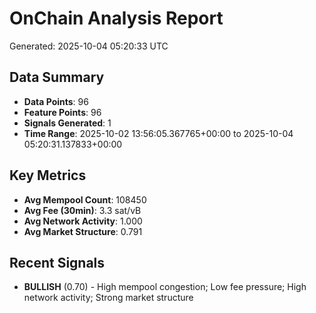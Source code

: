# OnChain Analysis Report
Generated: 2025-10-04 05:20:33 UTC

## Data Summary
- **Data Points**: 96
- **Feature Points**: 96
- **Signals Generated**: 1
- **Time Range**: 2025-10-02 13:56:05.367765+00:00 to 2025-10-04 05:20:31.137833+00:00

## Key Metrics
- **Avg Mempool Count**: 108450
- **Avg Fee (30min)**: 3.3 sat/vB
- **Avg Network Activity**: 1.000
- **Avg Market Structure**: 0.791

## Recent Signals
- **BULLISH** (0.70) - High mempool congestion; Low fee pressure; High network activity; Strong market structure
